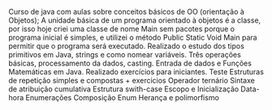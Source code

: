 Curso de java com aulas sobre conceitos básicos de OO (orientação à Objetos);
A unidade básica de um programa orientado à objetos é a classe, por isso hoje criei uma classe de nome Main sem pacotes porque o programa inicial é simples, e utilizei o método Public Static Void Main para permitir que o programa será executado.
Realizado o estudo dos tipos primitivos em Java, strings e como nomear variáveis.
Três operações básicas, processamento da dados, casting.
Entrada de dados e Funções Matemáticas em Java.
Realizado exercícios para iniciantes.
Teste
Estruturas de repetição simples e compostas + exercicios
Operador ternário
Sintaxe de atribuição cumulativa
Estrutura swith-case
Escopo e Inicialização
Data-hora
Enumerações
Composição
Enum
Herança e polimorfismo

